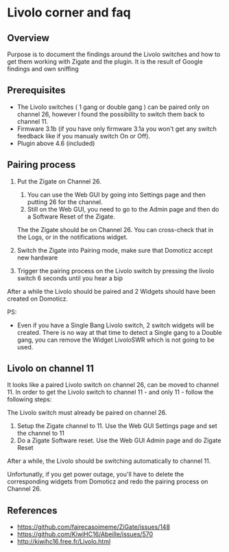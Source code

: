 # Livolo corner and faq

## Overview

Purpose is to document the findings around the Livolo switches and how to get them working with Zigate and the plugin.
It is the result of Google findings and own sniffing 

## Prerequisites

* The Livolo switches ( 1 gang or double gang ) can be paired only on channel 26, however I found the possibility to switch them back to channel 11.
* Firmware 3.1b (if you have only firmware 3.1a you won't get any switch feedback like if you manualy switch On or Off).
* Plugin above 4.6 (included)

## Pairing process

1. Put the Zigate on Channel 26. 
   1. You can use the Web GUI by going into Settings page and then putting 26 for the channel.
   1. Still on the Web GUI, you need to go to the Admin page and then do a Software Reset of the Zigate.
   
   The the Zigate should be on Channel 26. You can cross-check that in the Logs, or in the notifications widget.
   
1. Switch the Zigate into Pairing mode, make sure that Domoticz accept new hardware

1. Trigger the pairing process on the Livolo switch by pressing the livolo switch 6 seconds until you hear a bip

After a while the Livolo should be paired and 2 Widgets should have been created on Domoticz.

PS: 
* Even if you have a Single Bang Livolo switch, 2 switch widgets will be created. There is no way at that time to detect a Single gang to a Double gang,
you can remove the Widget LivoloSWR which is not going to be used.


## Livolo on channel 11

It looks like a paired Livolo switch on channel 26, can be moved to channel 11. In order to get the Livolo switch to channel 11 - and only 11 - follow the following steps:

The Livolo switch must already be paired on channel 26.

1. Setup the Zigate channel to 11. Use the Web GUI Settings page and set the channel to 11
1. Do a Zigate Software reset. Use the Web GUI Admin page and do Zigate Reset

After a while, the Livolo should be switching automatically to channel 11.

Unfortunatly, if you get power outage, you'll have to delete the corresponding widgets from Domoticz and redo the pairing process on Channel 26.



## References

* https://github.com/fairecasoimeme/ZiGate/issues/148
* https://github.com/KiwiHC16/Abeille/issues/570
* http://kiwihc16.free.fr/Livolo.html
